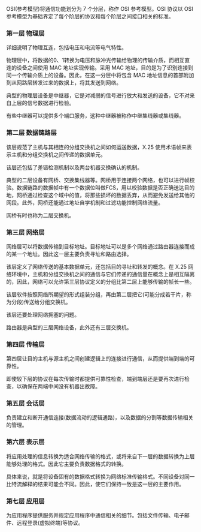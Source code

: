 
OSI(参考模型)将通信功能划分为 7 个分层，称作 OSI 参考模型。OSI 协议以 OSI 参考模型为基础界定了每个阶层的协议和每个阶层之间接口相关的标准。


### 第一层 物理层

详细说明了物理互连，包括电压和电流等电气特性。

物理层中，将数据的0、1转换为电压和脉冲光传输给物理的传输介质，而相互直连的设备之间使用 MAC 地址实现传输。采用 MAC 地址，目的是为了识别连接到同一个传输介质上的设备。因此，在这一分层中将包含 MAC 地址信息的首部附加到从网路层转发过来的数据上，将其发送到网络。

典型的物理层设备是中继器，它是对减弱的信号进行放大和发送的设备，它不对来自上层的信号数据进行检验。

有些中继器可以提供多个端口服务，这种中继器被称作中继集线器或集线器。


### 第二层 数据链路层

该层规范了主机与其相连的分组交换机之间如何运送数据，X.25 使用术语帧来表示主机和分组交换机之间传递的数据单元。

该层还包括了差错检测机制以及两台机器交换确认的机制。

典型的二层设备有网桥、交换集线器等。网桥用于连接两个网络，也可以进行帧校验。数据链路的数据帧中有一个数据位叫做FCS，用以校验数据是否正确送达目的地，网桥通过检查这个域中的值，将那些损坏的数据丢弃，从而避免发送给其他的网段。此外，网桥还能通过地址自学机制和过滤功能控制网络流量。

网桥有时也称为二层交换机。


### 第三层 网络层

网络层可以将数据传输到目标地址。目标地址可以是多个网络通过路由器连接而成的某一个地址。因此这一层主要负责寻址和路由选择。

该层定义了网络传送的基本数据单元，还包括目的寻址和转发的概念。在 X.25 网络环境中，主机和分组交换机之间的通信与它们传递的通信量在概念上是相互隔离的，因此，网络可以允许第三层协议定义的分组比第二层上能够传输的帧长一些。

该层软件按照网络所期望的形式组装分组，再由第二层把它(可能分成若干片，称为分段)传送给分组交换机。

该层还要处理网络拥塞的问题。

路由器是典型的三层网络设备，此外还有三层交换机。


### 第四层 传输层

第四层让目的主机与源主机之间创建逻辑上的连接进行通信，从而提供端到端的可靠性。

即使较下层的协议在每次传输时都提供可靠性检查，端到端层还是要再次进行检查，以确保在两端中间没有机器出故障。


### 第五层 会话层

负责建立和断开通信连接(数据流动的逻辑通路)，以及数据的分割等数据传输相关的管理。


### 第六层 表示层

将应用处理的信息转换为适合网络传输的格式，或将来自下一层的数据转换为上层能够处理的格式。因此它主要负责数据格式的转换。

具体来说，就是将设备固有的数据格式转换为网络标准传输格式。不同设备对同一比特流解释的结果可能会不同。因此，使它们保持一致是这一层的主要作用。


### 第七层 应用层

为应用程序提供服务并规定应用程序中通信相关的细节。包括文件传输、电子邮件、远程登录(虚拟终端)等协议。
